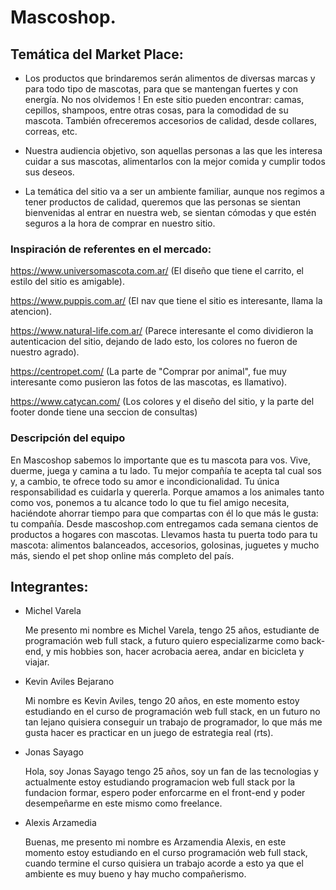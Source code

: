 # Mascoshop.

## Temática del Market Place:

- Los productos que brindaremos serán alimentos de diversas marcas y para todo tipo de mascotas, para que se mantengan fuertes y con energía. No nos olvidemos ! En este sitio pueden encontrar: camas, cepillos, shampoos, entre otras cosas, para la comodidad de su mascota. También ofreceremos accesorios de calidad, desde collares, correas, etc.  

- Nuestra audiencia objetivo, son aquellas personas a las que les interesa cuidar a sus mascotas, alimentarlos con la mejor comida y cumplir todos sus deseos. 

- La temática del sitio va a ser un ambiente familiar, aunque nos regimos a tener productos de calidad, queremos que las personas se sientan bienvenidas al entrar en nuestra web, se sientan cómodas y que estén seguros a la hora de comprar en nuestro sitio. 

### Inspiración de referentes en el mercado:

https://www.universomascota.com.ar/ (El diseño que tiene el carrito, el estilo del sitio es amigable).

https://www.puppis.com.ar/ (El nav que tiene el sitio es interesante, llama la atencion).

https://www.natural-life.com.ar/    (Parece interesante el como dividieron la autenticacion del sitio, dejando de lado esto, los colores no fueron de nuestro agrado).

https://centropet.com/ (La parte de "Comprar por animal", fue muy interesante como pusieron las fotos de las mascotas, es llamativo).

https://www.catycan.com/ (Los colores y el diseño del sitio, y la parte del footer donde tiene una seccion de consultas)

### Descripción del equipo

En Mascoshop sabemos lo importante que es tu mascota para vos. Vive, duerme, juega y camina a tu lado. Tu mejor compañía te acepta tal cual sos y, a cambio, te ofrece todo su amor e incondicionalidad. Tu única responsabilidad es cuidarla y quererla.
Porque amamos a los animales tanto como vos, ponemos a tu alcance todo lo que tu fiel amigo necesita, haciéndote ahorrar tiempo para que compartas con él lo que más le gusta: tu compañía.
Desde mascoshop.com entregamos cada semana cientos de productos a hogares con mascotas. Llevamos hasta tu puerta todo para tu mascota: alimentos balanceados, accesorios, golosinas, juguetes y mucho más, siendo el pet shop online más completo del país.

## Integrantes: 
- Michel Varela

    Me presento mi nombre es Michel Varela, tengo 25 años, estudiante de programación web full stack, a futuro quiero especializarme como back-end, y mis hobbies son, hacer acrobacia aerea, andar en bicicleta y viajar.

- Kevin Aviles Bejarano

    Mi nombre es Kevin Aviles, tengo 20 años, en este momento estoy estudiando en el curso de programación web full stack, en un futuro no tan lejano quisiera conseguir un trabajo de programador, lo que más me gusta hacer es practicar en un juego de estrategia real (rts). 
    
- Jonas Sayago

  Hola, soy Jonas Sayago tengo 25 años, soy un fan de las tecnologias y actualmente estoy estudiando programacion web full stack por la fundacion formar, espero poder enforcarme en el front-end y poder desempeñarme en este mismo como freelance.

- Alexis Arzamedia

  Buenas, me presento mi nombre es Arzamendia Alexis, en este momento estoy estudiando en el curso programación web full stack, cuando termine el curso quisiera un trabajo acorde a esto ya que el ambiente es muy bueno y hay mucho compañerismo. 

